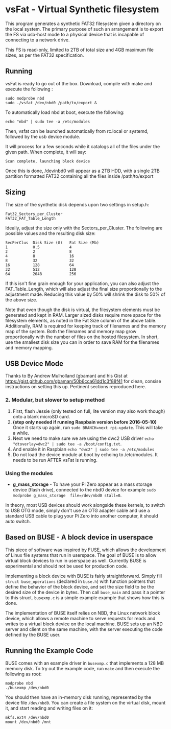 # vsFat - Virtual Synthetic filesystem

This program generates a synthetic FAT32 filesystem given a directory on the 
local system. The primary purpose of such an arrangement is to export the FS
via usb-host mode to a physical device that is incapable of connecting to
a network drive.

This FS is read-only, limited to 2TB of total size and 4GB maximum file sizes,
as per the FAT32 specification.

## Running

vsFat is ready to go out of the box. Download, compile with make and execute 
the following :

    sudo modprobe nbd
    sudo ./vsfat /dev/nbd0 /path/to/export &
    
To automatically load nbd at boot, execute the following:

    echo "nbd" | sudo tee -a /etc/modules
    
Then, vsfat can be launched automatically from rc.local or systemd, followed by the
usb device module.
    
It will process for a few seconds while it catalogs all of the files under the
given path. When complete, it will say:

    Scan complete, launching block device
    
Once this is done, /dev/nbd0 will appear as a 2TB HDD, with a single 2TB 
partition formatted FAT32 containing all the files inside /path/to/export

## Sizing
The size of the synthetic disk depends upon two settings in setup.h:
    
    Fat32_Sectors_per_Cluster
    FAT32_FAT_Table_Length
    
Ideally, adjust the size only with the Sectors_per_Cluster. 
The following are possible values and the resulting disk size:

    SecPerClus	Disk Size (G)	Fat Size (Mb)
    1	        0.5	            4
    2       	2	            8
    4	        8	            16
    8	        32	            32
    16	        128	            64
    32	        512	            128
    64	        2048	        256

If this isn't fine grain enough for your application, you can also adjust the FAT_Table_Length, which will also adjust the final size proportionally to the adjustment made. Reducing this value by 50% will shrink the disk to 50% of the above size.

Note that even though the disk is virtual, the filesystem elements must be generated and kept in RAM. Larger sized disks require more space for the filesystem elements, as noted in the Fat Size column of the above table. Additionally, RAM is required for keeping track of filenames and the memory map of the system. Both the filenames and memory map grow proportionally with the number of files on the hosted filesystem. In short, use the smallest disk size you can in order to save RAM for the filenames and memory mapping.

## USB Device Mode

Thanks to By Andrew Mulholland (gbaman) and his Gist at 
https://gist.github.com/gbaman/50b6cca61dd1c3f88f41 for clean, consise instructions 
on setting this up. Pertinent sections reproduced here.  

### 2. Modular, but slower to setup method
 
    
1. First, flash Jessie (only tested on full, lite version may also work though) onto a blank microSD card.  
2. **(step only needed if running Raspbain version before 2016-05-10)** Once it starts up again, run ```sudo BRANCH=next rpi-update```. This will take a while.  
3. Next we need to make sure we are using the dwc2 USB driver ```echo "dtoverlay=dwc2" | sudo tee -a /boot/config.txt```.
4. And enable it in Raspbian ```echo "dwc2" | sudo tee -a /etc/modules```
5. Do not load the device module at boot by echoing to /etc/modules. It needs to be run AFTER vsFat is running.
    
### Using the modules

- **g_mass_storage** - To have your Pi Zero appear as a mass storage device (flash drive), connected to the nbd0 device for example ```sudo modprobe g_mass_storage  file=/dev/nbd0 stall=0```.

In theory, most USB devices should work alongside these kernels, to switch to USB OTG mode, simply don't use an OTG adapter cable and use a standard USB cable to plug your Pi Zero into another computer, it should auto switch.   

## Based on BUSE - A block device in userspace

This piece of software was inspired by FUSE, which allows the development of
Linux file systems that run in userspace. The goal of BUSE is to allow virtual
block devices to run in userspace as well. Currently BUSE is experimental and
should not be used for production code.

Implementing a block device with BUSE is fairly straightforward. Simply fill
`struct buse_operations` (declared in `buse.h`) with function pointers that
define the behavior of the block device, and set the size field to be the
desired size of the device in bytes. Then call `buse_main` and pass it a
pointer to this struct. `busexmp.c` is a simple example example that shows how
this is done.

The implementation of BUSE itself relies on NBD, the Linux network block device,
which allows a remote machine to serve requests for reads and writes to a
virtual block device on the local machine. BUSE sets up an NBD server and client
on the same machine, with the server executing the code defined by the BUSE
user.

## Running the Example Code

BUSE comes with an example driver in `busexmp.c` that implements a 128 MB
memory disk. To try out the example code, run `make` and then execute the
following as root:

    modprobe nbd
    ./busexmp /dev/nbd0

You should then have an in-memory disk running, represented by the device file
`/dev/nbd0`. You can create a file system on the virtual disk, mount it, and
start reading and writing files on it:

    mkfs.ext4 /dev/nbd0
    mount /dev/nbd0 /mnt
